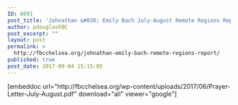 ```yaml
---
ID: 6691
post_title: 'Johnathan &#038; Emily Bach July-August Remote Regions Report'
author: pdouglasFBC
post_excerpt: ""
layout: post
permalink: >
  http://fbcchelsea.org/johnathan-emily-bach-remote-regions-report/
published: true
post_date: 2017-09-04 15:15:05
---
```

<p>[embeddoc url="http://fbcchelsea.org/wp-content/uploads/2017/06/Prayer-Letter-July-August.pdf" download="all" viewer="google"]</p>